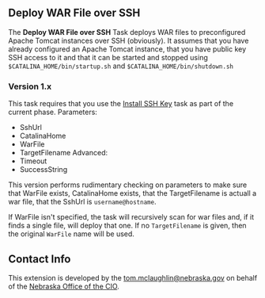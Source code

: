 ## Deploy WAR File over SSH
The **Deploy WAR File over SSH** Task deploys WAR files to preconfigured Apache Tomcat instances over SSH (obviously).  It assumes that you have already configured an Apache Tomcat instance, that you have public key SSH access to it  and that it can be started and stopped using  `$CATALINA_HOME/bin/startup.sh` and `$CATALINA_HOME/bin/shutdown.sh`

### Version 1.x
This task requires that you use the [Install SSH Key](https://docs.microsoft.com/en-us/vsts/pipelines/tasks/utility/install-ssh-key?view=vsts) task as part of the current phase.
Parameters:
* SshUrl
* CatalinaHome
* WarFile
* TargetFilename
Advanced:
* Timeout
* SuccessString 

This version performs rudimentary checking on parameters to make sure that WarFile exists, CatalinaHome exists, that the TargetFilename is actuall a war file, that the SshUrl is `username@hostname`.  

If WarFile isn't specified, the task will recursively scan for war files and, if it finds a single file, will deploy that one.  If no `TargetFilename` is given, then the original `WarFile` name will be used.

## Contact Info
This extension is developed by the tom.mclaughlin@nebraska.gov on behalf of the [Nebraska Office of the CIO](http://www.cio.nebraska.gov).
